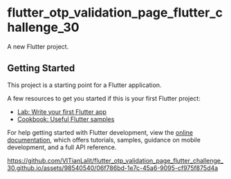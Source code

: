 # flutter_otp_validation_page_flutter_challenge_30

A new Flutter project.

## Getting Started

This project is a starting point for a Flutter application.

A few resources to get you started if this is your first Flutter project:

- [Lab: Write your first Flutter app](https://docs.flutter.dev/get-started/codelab)
- [Cookbook: Useful Flutter samples](https://docs.flutter.dev/cookbook)

For help getting started with Flutter development, view the
[online documentation](https://docs.flutter.dev/), which offers tutorials,
samples, guidance on mobile development, and a full API reference.




https://github.com/VITianLalit/flutter_otp_validation_page_flutter_challenge_30.github.io/assets/98540540/06f786bd-1e7c-45a6-9095-cf975f875d4a

